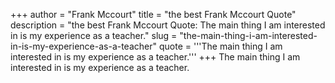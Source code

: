 +++
author = "Frank Mccourt"
title = "the best Frank Mccourt Quote"
description = "the best Frank Mccourt Quote: The main thing I am interested in is my experience as a teacher."
slug = "the-main-thing-i-am-interested-in-is-my-experience-as-a-teacher"
quote = '''The main thing I am interested in is my experience as a teacher.'''
+++
The main thing I am interested in is my experience as a teacher.
